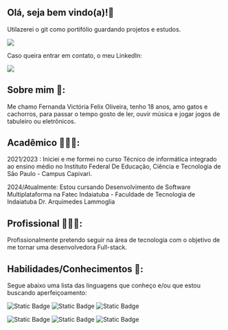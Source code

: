 ## Olá, seja bem vindo(a)!👋
Utilazerei o git como portifólio guardando projetos e estudos.

<a href=
"https://github.com/FernandaVFelix"><img src= "https://img.shields.io/badge/GitHub-FernandaVFelix-%23202020?style=flat-square&logo=github&logoColor=%23202020&labelColor=%23E0E0E0&link=https%3A%2F%2Fgithub.com%2FFernandaVFelix" class="media-object  img-responsive img-thumbnail"></a>

Caso queira entrar em contato, o meu LinkedIn:
 
<a href=
"https://www.linkedin.com/in/fernanda-vict%C3%B3ria-felix-2b8194245?utm_source=share&utm_campaign=share_via&utm_content=profile&utm_medium=android_app"><img src= "https://img.shields.io/badge/LinkedIn-Fernanda Victória Felix-%236666FF?style=flat-square&logo=linkedin&logoColor=%236666FF&labelColor=%23E0E0E0&link=https%3A%2F%2Fwww.linkedin.com%2Fin%2Ffernanda-vict%25C3%25B3ria-felix-2b8194245%3Futm_source%3Dshare%26utm_campaign%3Dshare_via%26utm_content%3Dprofile%26utm_medium%3Dandroid_app" class="media-object  img-responsive img-thumbnail"></a> 


## Sobre mim 📝:
Me chamo Fernanda Victória Felix Oliveira, tenho 18 anos, 
amo gatos e cachorros, para passar o tempo gosto de ler, ouvir música e jogar jogos de tabuleiro ou eletrônicos.


## Acadêmico 👩🏻‍🎓:
2021/2023 : Iniciei e me formei no curso Técnico de informática integrado ao ensino médio no Instituto Federal De Educação, Ciência e Tecnologia de 
São Paulo - Campus Capivari.

2024/Atualmente: Estou cursando Desenvolvimento de Software Multiplataforma na Fatec Indaiatuba - Faculdade de Tecnologia de Indaiatuba Dr. Arquimedes Lammoglia


## Profissional 👩🏻‍💻:
Profissionalmente pretendo seguir na área de tecnologia com o objetivo de me tornar uma desenvolvedora Full-stack.

## Habilidades/Conhecimentos 💭:
Segue abaixo uma lista das linguagens que conheço e/ou que estou buscando aperfeiçoamento:

<img alt="Static Badge" src="https://img.shields.io/badge/%20%20Python-%23FFFFFF?logo=python&logoSize=auto"> <img alt="Static Badge" src="https://img.shields.io/badge/%20%20PHP-%23FFFFFF?logo=php&logoSize=auto"> <img alt="Static Badge" src="https://img.shields.io/badge/%20%20HTML5-%23FFFFFF?logo=html5&logoSize=auto">

<img alt="Static Badge" src="https://img.shields.io/badge/%20%20JavaScript-%23FFFFFF?logo=javascript&logoSize=auto"> <img alt="Static Badge" src="https://img.shields.io/badge/%20%20CSS3-%23FFFFFF?logo=css3&logoColor=%23000000&logoSize=auto"> <img alt="Static Badge" src="https://img.shields.io/badge/%20%20MYSQL-%23FFFFFF?logo=mysql&logoSize=auto">
